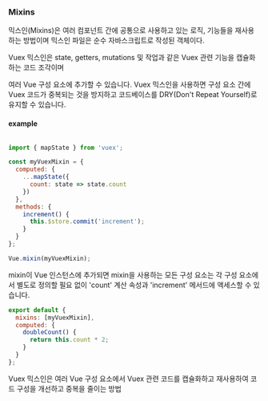 ### Mixins


믹스인(Mixins)은 여러 컴포넌트 간에 공통으로 사용하고 있는 로직, 기능들을 재사용하는 방법이며 믹스인 파일은 순수 자바스크립트로 작성된 객체이다.

Vuex 믹스인은 state, getters, mutations 및 작업과 같은 Vuex 관련 기능을 캡슐화하는 코드 조각이며

여러 Vue 구성 요소에 추가할 수 있습니다. Vuex 믹스인을 사용하면 구성 요소 간에 Vuex 코드가 중복되는 것을 방지하고 코드베이스를 DRY(Don't Repeat Yourself)로 유지할 수 있습니다.


#### example

``` javascript

import { mapState } from 'vuex';

const myVuexMixin = {
  computed: {
    ...mapState({
      count: state => state.count
    })
  },
  methods: {
    increment() {
      this.$store.commit('increment');
    }
  }
};

Vue.mixin(myVuexMixin);

```

mixin이 Vue 인스턴스에 추가되면 mixin을 사용하는 모든 구성 요소는 각 구성 요소에서 별도로 정의할 필요 없이 'count' 계산 속성과 'increment' 메서드에 액세스할 수 있습니다.

``` javascript
export default {
  mixins: [myVuexMixin],
  computed: {
    doubleCount() {
      return this.count * 2;
    }
  }
};

```

Vuex 믹스인은 여러 Vue 구성 요소에서 Vuex 관련 코드를 캡슐화하고 재사용하여 코드 구성을 개선하고 중복을 줄이는 방법





